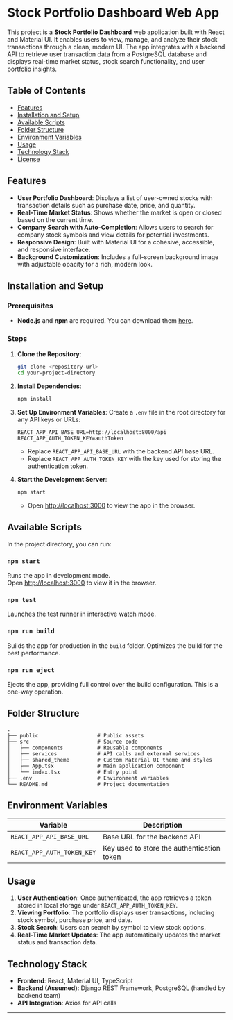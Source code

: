 # Stock Portfolio Dashboard Web App

This project is a **Stock Portfolio Dashboard** web application built with React and Material UI. It enables users to view, manage, and analyze their stock transactions through a clean, modern UI. The app integrates with a backend API to retrieve user transaction data from a PostgreSQL database and displays real-time market status, stock search functionality, and user portfolio insights.

## Table of Contents
- [Features](#features)
- [Installation and Setup](#installation-and-setup)
- [Available Scripts](#available-scripts)
- [Folder Structure](#folder-structure)
- [Environment Variables](#environment-variables)
- [Usage](#usage)
- [Technology Stack](#technology-stack)
- [License](#license)

## Features
- **User Portfolio Dashboard**: Displays a list of user-owned stocks with transaction details such as purchase date, price, and quantity.
- **Real-Time Market Status**: Shows whether the market is open or closed based on the current time.
- **Company Search with Auto-Completion**: Allows users to search for company stock symbols and view details for potential investments.
- **Responsive Design**: Built with Material UI for a cohesive, accessible, and responsive interface.
- **Background Customization**: Includes a full-screen background image with adjustable opacity for a rich, modern look.
  
## Installation and Setup

### Prerequisites
- **Node.js** and **npm** are required. You can download them [here](https://nodejs.org/).

### Steps
1. **Clone the Repository**:
   ```bash
   git clone <repository-url>
   cd your-project-directory
   ```

2. **Install Dependencies**:
   ```bash
   npm install
   ```

3. **Set Up Environment Variables**:
   Create a `.env` file in the root directory for any API keys or URLs:
   ```plaintext
   REACT_APP_API_BASE_URL=http://localhost:8000/api
   REACT_APP_AUTH_TOKEN_KEY=authToken
   ```
   - Replace `REACT_APP_API_BASE_URL` with the backend API base URL.
   - Replace `REACT_APP_AUTH_TOKEN_KEY` with the key used for storing the authentication token.

4. **Start the Development Server**:
   ```bash
   npm start
   ```
   - Open [http://localhost:3000](http://localhost:3000) to view the app in the browser.

## Available Scripts

In the project directory, you can run:

### `npm start`
Runs the app in development mode.\
Open [http://localhost:3000](http://localhost:3000) to view it in the browser.

### `npm test`
Launches the test runner in interactive watch mode.

### `npm run build`
Builds the app for production in the `build` folder. Optimizes the build for the best performance.

### `npm run eject`
Ejects the app, providing full control over the build configuration. This is a one-way operation.

## Folder Structure

```
.
├── public                   # Public assets
├── src                      # Source code
│   ├── components           # Reusable components
│   ├── services             # API calls and external services
│   ├── shared_theme         # Custom Material UI theme and styles
│   ├── App.tsx              # Main application component
│   └── index.tsx            # Entry point
├── .env                     # Environment variables
└── README.md                # Project documentation
```

## Environment Variables

| Variable                   | Description                                  |
|----------------------------|----------------------------------------------|
| `REACT_APP_API_BASE_URL`   | Base URL for the backend API                |
| `REACT_APP_AUTH_TOKEN_KEY` | Key used to store the authentication token   |

## Usage
1. **User Authentication**: Once authenticated, the app retrieves a token stored in local storage under `REACT_APP_AUTH_TOKEN_KEY`.
2. **Viewing Portfolio**: The portfolio displays user transactions, including stock symbol, purchase price, and date.
3. **Stock Search**: Users can search by symbol to view stock options.
4. **Real-Time Market Updates**: The app automatically updates the market status and transaction data.

## Technology Stack
- **Frontend**: React, Material UI, TypeScript
- **Backend (Assumed)**: Django REST Framework, PostgreSQL (handled by backend team)
- **API Integration**: Axios for API calls



---